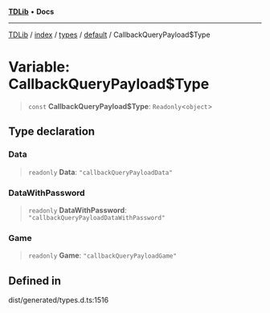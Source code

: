 [**TDLib**](../../../../../../README.md) • **Docs**

***

[TDLib](../../../../../../modules.md) / [index](../../../../../README.md) / [types](../../../README.md) / [default](../README.md) / CallbackQueryPayload$Type

# Variable: CallbackQueryPayload$Type

> `const` **CallbackQueryPayload$Type**: `Readonly`\<`object`\>

## Type declaration

### Data

> `readonly` **Data**: `"callbackQueryPayloadData"`

### DataWithPassword

> `readonly` **DataWithPassword**: `"callbackQueryPayloadDataWithPassword"`

### Game

> `readonly` **Game**: `"callbackQueryPayloadGame"`

## Defined in

dist/generated/types.d.ts:1516
